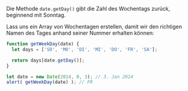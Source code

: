 Die Methode `date.getDay()` gibt die Zahl des Wochentags zurück, beginnend mit Sonntag.

Lass uns ein Array von Wochentagen erstellen, damit wir den richtigen Namen des Tages anhand seiner Nummer erhalten können:

```js run demo
function getWeekDay(date) {
  let days = ['SO', 'MO', 'DI', 'MI', 'DO', 'FR', 'SA'];

  return days[date.getDay()];
}

let date = new Date(2014, 0, 3); // 3. Jan 2014
alert( getWeekDay(date) ); // FR
```
